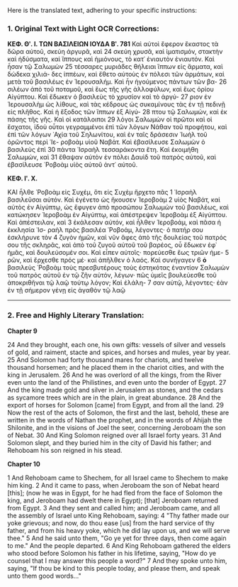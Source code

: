 Here is the translated text, adhering to your specific instructions:

### 1. Original Text with Light OCR Corrections:

**ΚΕΦ. Θʹ. Ι. ΤΩΝ ΒΑΣΙΛΕΙΩΝ ΙΟΥΔΑ Βʹ. 781**
Καὶ αὐτοὶ ἔφερον ἕκαστος τὰ δῶρα αὐτοῦ, σκεύη ἀργυρᾶ, καὶ 24
σκεύη χρυσᾶ, καὶ ἱματισμόν, στακτὴν καὶ ἡδύσματα, καὶ ἵππους
καὶ ἡμιόνους, τὸ κατ᾿ ἐνιαυτὸν ἐνιαυτόν. Καὶ ἦσαν τῷ Σαλωμὼν 25
τέσσαρες μυριάδες θήλειαι ἵππων εἰς ἅρματα, καὶ δώδεκα χιλιά-
δες ἱππέων, καὶ ἔθετο αὐτοὺς ἐν πόλεσι τῶν ἁρμάτων, καὶ μετὰ
τοῦ βασιλέως ἐν Ἱερουσαλήμ. Καὶ ἦν ἡγούμενος πάντων τῶν βα- 26
σιλέων ἀπὸ τοῦ ποταμοῦ, καὶ ἕως τῆς γῆς ἀλλοφύλων, καὶ ἕως
ὁρίου Αἰγύπτου. Καὶ ἔδωκεν ὁ βασιλεὺς τὸ χρυσίον καὶ τὸ ἀργύ- 27
ριον ἐν Ἱερουσαλὴμ ὡς λίθους, καὶ τὰς κέδρους ὡς συκαμίνους
τὰς ἐν τῇ πεδινῇ εἰς πλῆθος. Καὶ ἡ ἔξοδος τῶν ἵππων ἐξ Αἰγύ- 28
πτου τῷ Σαλωμών, καὶ ἐκ πάσης τῆς γῆς. Καὶ οἱ κατάλοιποι 29
λόγοι Σαλωμὼν οἱ πρῶτοι καὶ οἱ ἔσχατοι, ἰδοὺ οὗτοι γεγραμμένοι
ἐπὶ τῶν λόγων Νάθαν τοῦ προφήτου, καὶ ἐπὶ τῶν λόγων ᾿Αχία
τοῦ Σηλωνίτου, καὶ ἐν ταῖς δράσεσιν ᾿Ιωὴλ τοῦ ὁρῶντος περὶ ῾Ιε-
ροβοὰμ υἱοῦ Ναβάτ. Καὶ ἐβασίλευσε Σαλωμὼν ὁ βασιλεὺς ἐπὶ 30
πάντα ᾿Ισραὴλ τεσσαράκοντα ἔτη. Καὶ ἐκοιμήθη Σαλωμών, καὶ 31
ἔθαψαν αὐτὸν ἐν πόλει Δαυὶδ τοῦ πατρὸς αὐτοῦ, καὶ ἐβασίλευσε
῾Ροβοὰμ υἱὸς αὐτοῦ ἀντ᾿ αὐτοῦ.

**ΚΕΦ. Ιʹ. Χ.**

ΚΑΙ ἦλθε ῾Ροβοὰμ εἰς Συχέμ, ὅτι εἰς Συχὲμ ἤρχετο πᾶς 1
᾿Ισραὴλ βασιλεῦσαι αὐτόν. Καὶ ἐγένετο ὡς ἤκουσεν Ἱεροβοὰμ 2
υἱὸς Ναβάτ, καὶ αὐτὸς ἐν Αἰγύπτῳ, ὡς ἔφυγεν ἀπὸ προσώπου
Σαλωμὼν τοῦ βασιλέως, καὶ κατώκησεν Ἱεροβοὰμ ἐν Αἰγύπτῳ,
καὶ ἀπέστρεψεν Ἱεροβοὰμ ἐξ Αἰγύπτου. Καὶ ἀπέστειλαν, καὶ 3
ἐκάλεσαν αὐτόν, καὶ ἦλθεν Ἱεροβοάμ, καὶ πᾶσα ἡ ἐκκλησία ᾿Ισ-
ραὴλ πρὸς βασιλέα ῾Ροβοάμ, λέγοντες· ὁ πατήρ σου ἐσκλήρυνε τὸν 4
ζυγὸν ἡμῶν, καὶ νῦν ἄφες ἀπὸ τῆς δουλείας τοῦ πατρός σου τῆς
σκληρᾶς, καὶ ἀπὸ τοῦ ζυγοῦ αὐτοῦ τοῦ βαρέος, οὗ ἔδωκεν ἐφ᾿ ἡμᾶς,
καὶ δουλεύσομέν σοι. Καὶ εἶπεν αὐτοῖς· πορεύεσθε ἕως τριῶν ἡμε- 5
ρῶν, καὶ ἔρχεσθε πρός μέ· καὶ ἀπῆλθεν ὁ λαός. Καὶ συνήγαγεν 6
**ὁ** βασιλεὺς ῾Ροβοὰμ τοὺς πρεσβυτέρους τοὺς ἑστηκότας ἐναντίον
Σαλωμὼν τοῦ πατρὸς αὐτοῦ ἐν τῷ ζῆν αὐτόν, λέγων· πῶς ὑμεῖς
βουλεύεσθε τοῦ ἀποκριθῆναι τῷ λαῷ τούτῳ λόγον; Καὶ ἐλάλη- 7
σαν αὐτῷ, λέγοντες· ἐὰν ἐν τῇ σήμερον γένῃ εἰς ἀγαθὸν τῷ λαῷ

---

### 2. Free and Highly Literary Translation:

**Chapter 9**

24 And they brought, each one, his own gifts: vessels of silver and vessels of gold, and raiment, stacte and spices, and horses and mules, year by year.
25 And Solomon had forty thousand mares for chariots, and twelve thousand horsemen; and he placed them in the chariot cities, and with the king in Jerusalem.
26 And he was overlord of all the kings, from the River even unto the land of the Philistines, and even unto the border of Egypt.
27 And the king made gold and silver in Jerusalem as stones, and the cedars as sycamore trees which are in the plain, in great abundance.
28 And the export of horses for Solomon [came] from Egypt, and from all the land.
29 Now the rest of the acts of Solomon, the first and the last, behold, these are written in the words of Nathan the prophet, and in the words of Ahijah the Shilonite, and in the visions of Joel the seer, concerning Jeroboam the son of Nebat.
30 And King Solomon reigned over all Israel forty years.
31 And Solomon slept, and they buried him in the city of David his father; and Rehoboam his son reigned in his stead.

**Chapter 10**

1 And Rehoboam came to Shechem, for all Israel came to Shechem to make him king.
2 And it came to pass, when Jeroboam the son of Nebat heard [this]; (now he was in Egypt, for he had fled from the face of Solomon the king, and Jeroboam had dwelt there in Egypt); [that] Jeroboam returned from Egypt.
3 And they sent and called him; and Jeroboam came, and all the assembly of Israel unto King Rehoboam, saying:
4 "Thy father made our yoke grievous; and now, do thou ease [us] from the hard service of thy father, and from his heavy yoke, which he did lay upon us, and we will serve thee."
5 And he said unto them, "Go ye yet for three days, then come again to me." And the people departed.
6 And King Rehoboam gathered the elders who stood before Solomon his father in his lifetime, saying, "How do ye counsel that I may answer this people a word?"
7 And they spoke unto him, saying, "If thou be kind to this people today, and please them, and speak unto them good words..."
